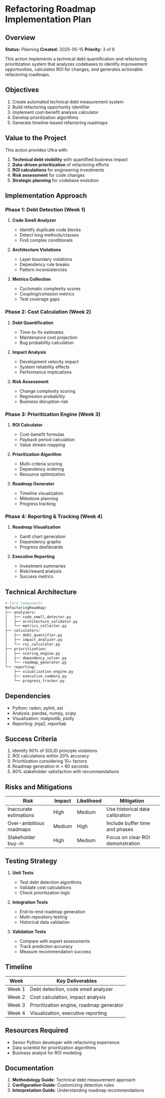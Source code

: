 # Refactoring Roadmap Implementation Plan

## Overview

**Status:** Planning
**Created:** 2025-05-15
**Priority:** 3 of 6

This action implements a technical debt quantification and refactoring prioritization system that analyzes codebases to identify improvement opportunities, calculates ROI for changes, and generates actionable refactoring roadmaps.

## Objectives

1. Create automated technical debt measurement system
2. Build refactoring opportunity identifier
3. Implement cost-benefit analysis calculator
4. Develop prioritization algorithms
5. Generate timeline-based refactoring roadmaps

## Value to the Project

This action provides Ultra with:

1. **Technical debt visibility** with quantified business impact
2. **Data-driven prioritization** of refactoring efforts
3. **ROI calculations** for engineering investments
4. **Risk assessment** for code changes
5. **Strategic planning** for codebase evolution

## Implementation Approach

### Phase 1: Debt Detection (Week 1)

1. **Code Smell Analyzer**

   - Identify duplicate code blocks
   - Detect long methods/classes
   - Find complex conditionals

2. **Architecture Violations**

   - Layer boundary violations
   - Dependency rule breaks
   - Pattern inconsistencies

3. **Metrics Collection**
   - Cyclomatic complexity scores
   - Coupling/cohesion metrics
   - Test coverage gaps

### Phase 2: Cost Calculation (Week 2)

1. **Debt Quantification**

   - Time-to-fix estimates
   - Maintenance cost projection
   - Bug probability calculation

2. **Impact Analysis**

   - Development velocity impact
   - System reliability effects
   - Performance implications

3. **Risk Assessment**
   - Change complexity scoring
   - Regression probability
   - Business disruption risk

### Phase 3: Prioritization Engine (Week 3)

1. **ROI Calculator**

   - Cost-benefit formulas
   - Payback period calculation
   - Value stream mapping

2. **Prioritization Algorithm**

   - Multi-criteria scoring
   - Dependency ordering
   - Resource optimization

3. **Roadmap Generator**
   - Timeline visualization
   - Milestone planning
   - Progress tracking

### Phase 4: Reporting & Tracking (Week 4)

1. **Roadmap Visualization**

   - Gantt chart generation
   - Dependency graphs
   - Progress dashboards

2. **Executive Reporting**
   - Investment summaries
   - Risk/reward analysis
   - Success metrics

## Technical Architecture

```python
# Core Components
RefactoringRoadmap/
├── analyzers/
│   ├── code_smell_detector.py
│   ├── architecture_validator.py
│   └── metrics_collector.py
├── calculators/
│   ├── debt_quantifier.py
│   ├── impact_analyzer.py
│   └── roi_calculator.py
├── prioritization/
│   ├── scoring_engine.py
│   ├── dependency_solver.py
│   └── roadmap_generator.py
└── reporting/
    ├── visualization_engine.py
    ├── executive_summary.py
    └── progress_tracker.py
```

## Dependencies

- Python: radon, pylint, ast
- Analysis: pandas, numpy, scipy
- Visualization: matplotlib, plotly
- Reporting: jinja2, reportlab

## Success Criteria

1. Identify 90% of SOLID principle violations
2. ROI calculations within 20% accuracy
3. Prioritization considering 10+ factors
4. Roadmap generation in < 60 seconds
5. 80% stakeholder satisfaction with recommendations

## Risks and Mitigations

| Risk                    | Impact | Likelihood | Mitigation                       |
| ----------------------- | ------ | ---------- | -------------------------------- |
| Inaccurate estimations  | High   | Medium     | Use historical data calibration  |
| Over-ambitious roadmaps | Medium | High       | Include buffer time and phases   |
| Stakeholder buy-in      | High   | Medium     | Focus on clear ROI demonstration |

## Testing Strategy

1. **Unit Tests**

   - Test debt detection algorithms
   - Validate cost calculations
   - Check prioritization logic

2. **Integration Tests**

   - End-to-end roadmap generation
   - Multi-repository testing
   - Historical data validation

3. **Validation Tests**
   - Compare with expert assessments
   - Track prediction accuracy
   - Measure recommendation success

## Timeline

| Week   | Key Deliverables                         |
| ------ | ---------------------------------------- |
| Week 1 | Debt detection, code smell analyzer      |
| Week 2 | Cost calculation, impact analysis        |
| Week 3 | Prioritization engine, roadmap generator |
| Week 4 | Visualization, executive reporting       |

## Resources Required

- Senior Python developer with refactoring experience
- Data scientist for prioritization algorithms
- Business analyst for ROI modeling

## Documentation

1. **Methodology Guide**: Technical debt measurement approach
2. **Configuration Guide**: Customizing detection rules
3. **Interpretation Guide**: Understanding roadmap recommendations
